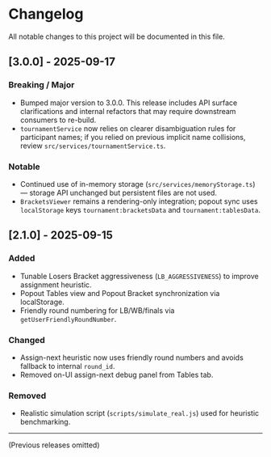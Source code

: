 # Changelog

All notable changes to this project will be documented in this file.

## [3.0.0] - 2025-09-17
### Breaking / Major
- Bumped major version to 3.0.0. This release includes API surface clarifications and internal refactors that may require downstream consumers to re-build.
- `tournamentService` now relies on clearer disambiguation rules for participant names; if you relied on previous implicit name collisions, review `src/services/tournamentService.ts`.

### Notable
- Continued use of in-memory storage (`src/services/memoryStorage.ts`) — storage API unchanged but persistent files are not used.
- `BracketsViewer` remains a rendering-only integration; popout sync uses `localStorage` keys `tournament:bracketsData` and `tournament:tablesData`.

## [2.1.0] - 2025-09-15
### Added
- Tunable Losers Bracket aggressiveness (`LB_AGGRESSIVENESS`) to improve assignment heuristic.
- Popout Tables view and Popout Bracket synchronization via localStorage.
- Friendly round numbering for LB/WB/finals via `getUserFriendlyRoundNumber`.

### Changed
- Assign-next heuristic now uses friendly round numbers and avoids fallback to internal `round_id`.
- Removed on-UI assign-next debug panel from Tables tab.

### Removed
- Realistic simulation script (`scripts/simulate_real.js`) used for heuristic benchmarking.

---

(Previous releases omitted)
